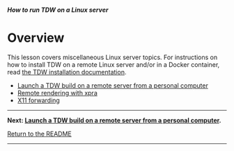 ##### How to run TDW on a Linux server

# Overview

This lesson covers miscellaneous Linux server topics. For instructions on how to install TDW on a remote Linux server and/or in a Docker container, read [the TDW installation documentation](../core_concepts.md).

- [Launch a TDW build on a remote server from a personal computer](launch_build.md)
- [Remote rendering with xpra](xpra.md) 
- [X11 forwarding](x11_forwarding.md)

***

**Next: [Launch a TDW build on a remote server from a personal computer](launch_build.md).**

[Return to the README](../../../README.md)

***
